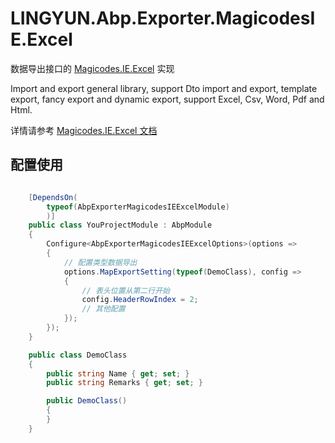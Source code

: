 # LINGYUN.Abp.Exporter.MagicodesIE.Excel

数据导出接口的 [Magicodes.IE.Excel](https://github.com/dotnetcore/Magicodes.IE) 实现

Import and export general library, support Dto import and export, template export, fancy export and dynamic export, support Excel, Csv, Word, Pdf and Html.

详情请参考 [Magicodes.IE.Excel 文档](https://github.com/dotnetcore/Magicodes.IE/blob/master/docs/2.%E5%9F%BA%E7%A1%80%E6%95%99%E7%A8%8B%E4%B9%8B%E5%AF%BC%E5%87%BAExcel.md)

## 配置使用


```csharp

    [DependsOn(
        typeof(AbpExporterMagicodesIEExcelModule)
        )]
    public class YouProjectModule : AbpModule
    {
        Configure<AbpExporterMagicodesIEExcelOptions>(options =>
        {
            // 配置类型数据导出
            options.MapExportSetting(typeof(DemoClass), config =>
            {
                // 表头位置从第二行开始
                config.HeaderRowIndex = 2;
                // 其他配置
            });
        });
    }

    public class DemoClass
    {
        public string Name { get; set; }
        public string Remarks { get; set; }

        public DemoClass()
        {
        }
    }
```

